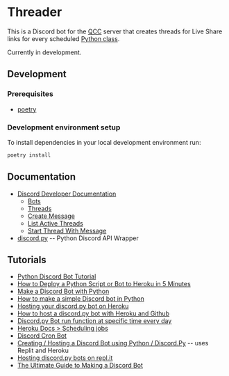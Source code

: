 Threader
========

This is a Discord bot for the [QCC]() server that creates threads for Live Share links for every
scheduled [Python class](https://alissa-huskey.github.io/python-class/).

Currently in development.

Development
-----------

### Prerequisites

* [poetry](https://python-poetry.org/docs/)

### Development environment setup

To install dependencies in your local development environment run:

```bash
poetry install
```

Documentation
-------------

* [Discord Developer Documentation](https://discord.com/developers/docs/)
  * [Bots](https://discord.com/developers/docs/topics/oauth2#bots)
  * [Threads](https://discord.com/developers/docs/topics/threads#threads)
  * [Create Message](https://discord.com/developers/docs/resources/channel#create-message)
  * [List Active Threads](https://discord.com/developers/docs/resources/channel#list-active-threads)
  * [Start Thread With Message](https://discord.com/developers/docs/resources/channel#start-thread-with-message)
* [discord.py](https://discordpy.readthedocs.io/en/latest/index.html) -- Python Discord API Wrapper

Tutorials
---------

* [Python Discord Bot Tutorial](https://www.freecodecamp.org/news/create-a-discord-bot-with-python/)
* [How to Deploy a Python Script or Bot to Heroku in 5 Minutes](https://dev.to/josylad/how-to-deploy-a-python-script-or-bot-to-heroku-in-5-minutes-9dp)
* [Make a Discord Bot with Python](https://www.devdungeon.com/content/make-discord-bot-python)
* [How to make a simple Discord bot in Python](https://medium.com/@moomooptas/how-to-make-a-simple-discord-bot-in-python-40ed991468b4)
* [Hosting your discord.py bot on Heroku](https://github.com/audieni/discord-py-heroku)
* [How to host a discord.py bot with Heroku and Github](https://medium.com/analytics-vidhya/how-to-host-a-discord-py-bot-on-heroku-and-github-d54a4d62a99e)
* [Discord.py Bot run function at specific time every day](https://stackoverflow.com/questions/63625246/discord-py-bot-run-function-at-specific-time-every-day)
* [Heroku Docs > Scheduling jobs](https://devcenter.heroku.com/articles/scheduler#dyno-hour-costs)
* [Discord Cron Bot](https://github.com/peterthehan/discord-cron-bot)
* [Creating / Hosting a Discord Bot using Python / Discord.Py](https://willsdiscordbot.wordpress.com/2021/08/28/creating-a-discord-bot-and-hosting/) -- uses Replit and Heroku
* [Hosting discord.py bots on repl.it](https://replit.com/talk/learn/Hosting-discordpy-bots-with-replit/11008)
* [The Ultimate Guide to Making a Discord Bot](https://www.writebots.com/how-to-make-a-discord-bot/)
